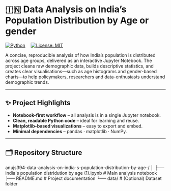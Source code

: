 # 🇮🇳 Data Analysis on India’s Population Distribution by Age or gender

[![Python](https://img.shields.io/badge/Python-3.9%2B-blue?logo=python&logoColor=white)](https://www.python.org/) 
[![License: MIT](https://img.shields.io/badge/license-MIT-green.svg)](LICENSE)

A concise, reproducible analysis of how India’s population is distributed across age groups, delivered as an interactive Jupyter Notebook. The project cleans raw demographic data, builds descriptive statistics, and creates clear visualisations—such as age histograms and gender-based charts—to help policymakers, researchers and data-enthusiasts understand demographic trends.

---

## ✨ Project Highlights

- **Notebook-first workflow** – all analysis is in a single Jupyter notebook.
- **Clean, readable Python code** – ideal for learning and reuse.
- **Matplotlib-based visualizations** – easy to export and embed.
- **Minimal dependencies** – pandas · matplotlib · NumPy.

---

## 🗂️ Repository Structure

anujs394-data-analysis-on-india-s-population-distribution-by-age-/
│
├── india's population distridution by age (1).ipynb # Main analysis notebook
├── README.md # Project documentation
└── data/ # (Optional) Dataset folder


